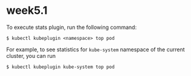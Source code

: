 # week5.1

To execute stats plugin, run the following command:

```
$ kubectl kubeplugin <namespace> top pod
```

For example, to see statistics for `kube-system` namespace of the current cluster, you can run

```
$ kubectl kubeplugin kube-system top pod
```